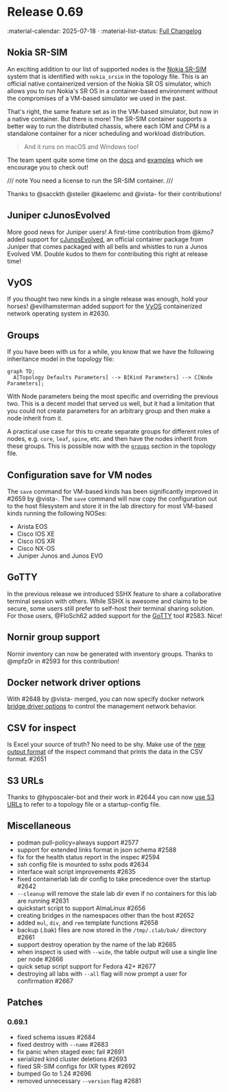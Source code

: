 # Release 0.69

:material-calendar: 2025-07-18 · :material-list-status: [Full Changelog](https://github.com/srl-labs/containerlab/releases)

## Nokia SR-SIM

An exciting addition to our list of supported nodes is the [Nokia SR-SIM](../manual/kinds/sros.md) system that is identified with `nokia_srsim` in the topology file. This is an official native containerized version of the Nokia SR OS simulator, which allows you to run Nokia's SR OS in a container-based environment without the compromises of a VM-based simulator we used in the past.

That's right, the same feature set as in the VM-based simulator, but now in a native container. But there is more! The SR-SIM container supports a better way to run the distributed chassis, where each IOM and CPM is a standalone container for a nicer scheduling and workload distribution.

> And it runs on macOS and Windows too!

The team spent quite some time on the [docs](../manual/kinds/sros.md) and [examples](https://github.com/srl-labs/containerlab/tree/main/lab-examples/sr-sim) which we encourage you to check out!

/// note
You need a license to run the SR-SIM container.
///

Thanks to @sacckth @steiler @kaelemc and @vista- for their contributions!

## Juniper cJunosEvolved

More good news for Juniper users! A first-time contribution from @kmo7 added support for [cJunosEvolved](../manual/kinds/cjunosevolved.md), an official container package from Juniper that comes packaged with all bells and whistles to run a Junos Evolved VM. Double kudos to them for contributing this right at release time!

## VyOS

If you thought two new kinds in a single release was enough, hold your horses! @evilhamsterman added support for the [VyOS](../manual/kinds/vyosnetworks_vyos.md) containerized network operating system in #2630.

## Groups

If you have been with us for a while, you know that we have the following inheritance model in the topology file:

```mermaid
graph TD;
  A[Topology Defaults Parameters] --> B[Kind Parameters] --> C[Node Parameters];
```

With Node parameters being the most specific and overriding the previous two. This is a decent model that served us well, but it had a limitation that you could not create parameters for an arbitrary group and then make a node inherit from it.

A practical use case for this to create separate groups for different roles of nodes, e.g. `core`, `leaf`, `spine`, etc. and then have the nodes inherit from these groups. This is possible now with the [`groups`](../manual/topo-def-file.md#groups) section in the topology file.

## Configuration save for VM nodes

The `save` command for VM-based kinds has been significantly improved in #2659 by @vista-. The `save` command will now copy the configuration out to the host filesystem and store it in the lab directory for most VM-based kinds running the following NOSes:

* Arista EOS
* Cisco IOS XE
* Cisco IOS XR
* Cisco NX-OS
* Juniper Junos and Junos EVO

## GoTTY

In the previous release we introduced SSHX feature to share a collaborative terminal session with others. While SSHX is awesome and claims to be secure, some users still prefer to self-host their terminal sharing solution. For those users, @FloSch62 added support for the [GoTTY](../manual/share-access.md#gotty) tool #2583. Nice!

## Nornir group support

Nornir inventory can now be generated with inventory groups. Thanks to @mpfz0r in #2593 for this contribution!

## Docker network driver options

With #2648 by @vista- merged, you can now specify docker network [bridge driver options](../manual/network.md#bridge-network-driver-options) to control the management network behavior.

## CSV for inspect

Is Excel your source of truth? No need to be shy. Make use of the [new output format](../cmd/inspect/index.md#format) of the inspect command that prints the data in the CSV format. #2651

## S3 URLs

Thanks to @hyposcaler-bot and their work in #2644 you can now [use S3 URLs](../manual/s3-usage-example.md) to refer to a topology file or a startup-config file.

## Miscellaneous

* podman pull-policy=always support #2577
* support for extended links format in json schema #2588
* fix for the health status report in the inspec #2594
* ssh config file is mounted to sshx pods #2634
* interface wait script improvements #2635
* fixed containerlab lab dir config to take precedence over the startup #2642
* `--cleanup` will remove the stale lab dir even if no containers for this lab are running #2631
* quickstart script to support AlmaLinux #2656
* creating bridges in the namespaces other than the host #2652
* added `mul`, `div`, and `rem` template functions #2658
* backup (.bak) files are now stored in the `/tmp/.clab/bak/` directory #2661
* support destroy operation by the name of the lab #2665
* when inspect is used with `--wide`, the table output will use a single line per node #2666
* quick setup script support for Fedora 42+ #2677
* destroying all labs with `--all` flag will now prompt a user for confirmation #2667

## Patches

### 0.69.1

* fixed schema issues #2684
* fixed destroy with `--name` #2683
* fix panic when staged exec fail #2691
* serialized kind cluster deletions #2693
* fixed SR-SIM configs for IXR types #2692
* bumped Go to 1.24 #2696
* removed unnecessary `--version` flag #2681
